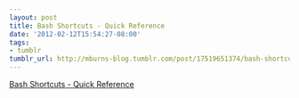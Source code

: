```yaml
---
layout: post
title: Bash Shortcuts - Quick Reference
date: '2012-02-12T15:54:27-08:00'
tags:
- tumblr
tumblr_url: http://mburns-blog.tumblr.com/post/17519651374/bash-shortcuts-quick-reference
---
```

<a href="http://www.ice2o.com/bash_quick_ref.html">Bash Shortcuts - Quick Reference</a>

